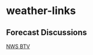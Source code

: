 # weather-links

## Forecast Discussions

[NWS BTV](https://forecast.weather.gov/product.php?site=BTV&issuedby=BTV&product=AFD&format=CI&version=1&glossary=1)
